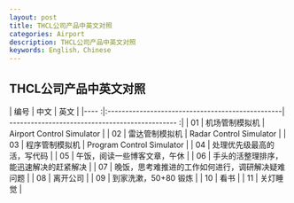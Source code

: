 ```yaml
---
layout: post
title: THCL公司产品中英文对照
categories: Airport
description: THCL公司产品中英文对照
keywords: English，Chinese
---
```


## THCL公司产品中英文对照


| 编号 | 中文                                             |  英文                                             |
|---- :|:-------------------------------------------------| ----------------------------------------------- :|
|  01  | 机场管制模拟机                                    | Airport Control Simulator                         |
|  02  | 雷达管制模拟机                                    | Radar Control Simulator                           |
|  03  | 程序管制模拟机                                    | Program Control Simulator                         |
|  04  | 处理优先级最高的活，写代码                       |
|  05  | 午饭，阅读一些博客文章，午休                     |
|  06  | 手头的活整理排序，能迅速解决的赶紧解决           |
|  07  | 晚饭，思考难推进的工作如何进行，调研解决疑难问题 |
|  08  | 离开公司                                         |
|  09  | 到家洗漱，50+80 锻炼                             |
|  10  | 看书                                             |
|  11  | 关灯睡觉                                         |
